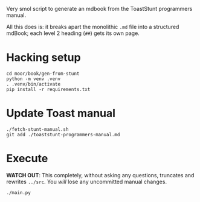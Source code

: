 Very smol script to generate an mdbook from the ToastStunt programmers manual.

All this does is: it breaks apart the monolithic `.md` file into a structured mdBook; each level 2 heading (`##`) gets its own page.

# Hacking setup

```
cd moor/book/gen-from-stunt
python -m venv .venv
. .venv/bin/activate
pip install -r requirements.txt
```

# Update Toast manual

```
./fetch-stunt-manual.sh
git add ./toaststunt-programmers-manual.md
```

# Execute

**WATCH OUT**: This completely, without asking any questions, truncates and rewrites `../src`. You _will_ lose any uncommitted manual changes.

```
./main.py
```
